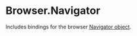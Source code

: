 # Browser.Navigator

Includes bindings for the browser [Navigator object](https://developer.mozilla.org/en-US/docs/Web/API/Navigator).
